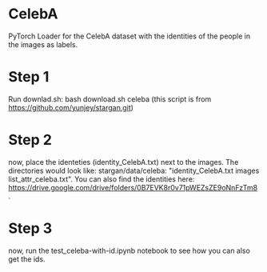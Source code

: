 # CelebA

PyTorch Loader for the CelebA dataset with the identities of the people in the images as labels.

# Step 1

Run downlad.sh: bash download.sh celeba (this script is from https://github.com/yunjey/stargan.git)

# Step 2

now, place the identeties (identity_CelebA.txt) next to the images. The directories would look like: stargan/data/celeba: "identity_CelebA.txt  images  list_attr_celeba.txt". You can also find the identities here:  https://drive.google.com/drive/folders/0B7EVK8r0v71pWEZsZE9oNnFzTm8 .

# Step 3

now, run the test_celeba-with-id.ipynb notebook to see how you can also get the ids. 
